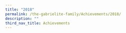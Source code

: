 ```yaml
---
title: "2018"
permalink: /the-gabrielite-family/Achievements/2018/
description: ""
third_nav_title: Achievements
---
```

